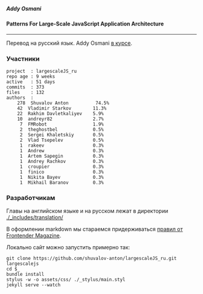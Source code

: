 ##### Addy Osmani 
#### Patterns For Large-Scale JavaScript Application Architecture

- - -

Перевод на русский язык. Addy Osmani [в курсе][1].

### Участники

    project  : largescaleJS_ru
    repo age : 9 weeks
    active   : 51 days
    commits  : 373
    files    : 132
    authors  : 
        278  Shuvalov Anton          74.5%
        42  Vladimir Starkov        11.3%
        22  Rakhim Davletkaliyev    5.9%
        10  andreyr82               2.7%
         7  FMRobot                 1.9%
         2  theghostbel             0.5%
         2  Sergei Khaletskiy       0.5%
         2  Vlad Tsepelev           0.5%
         1  rakeev                  0.3%
         1  Andrew                  0.3%
         1  Artem Sapegin           0.3%
         1  Andrey Rachkov          0.3%
         1  croupier                0.3%
         1  finico                  0.3%
         1  Nikita Bayev            0.3%
         1  Mikhail Baranov         0.3%


### Разработчикам

Главы на английском языке и на русском лежат в директории [./_includes/translation/][2]

В оформлении markdown мы стараемся придерживаться [правил от Frontender Magazine][3].

Локально сайт можно запустить примерно так:

    git clone https://github.com/shuvalov-anton/largescaleJS_ru.git largescalejs
    cd $_
    bundle install
    stylus -w -o assets/css/ ./_stylus/main.styl
    jekyll serve --watch


[1]: https://twitter.com/addyosmani/status/415195066895171584
[2]: https://github.com/shuvalov-anton/Patterns-For-Large-Scale-JavaScript-Application-Architecture/tree/gh-pages/_includes/translation
[3]: https://github.com/FMRobot/FM-guidelines
